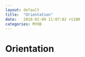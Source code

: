 ```yaml
---
layout: default
title:  "Orientation"
date:   2018-02-09 11:07:02 +1100
categories: MYOB
---
```


# [](#header-1)Orientation
